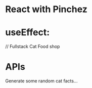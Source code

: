 # React with Pinchez

# useEffect:

// Fullstack Cat Food shop

# APIs

Generate some random cat facts...
